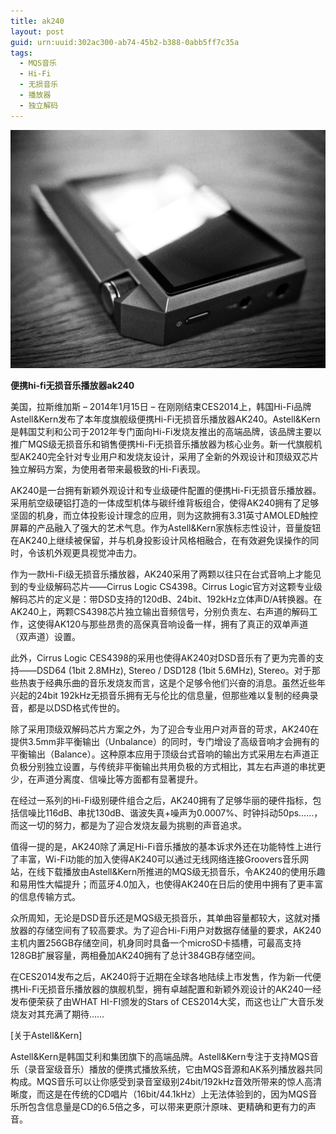 ```yaml
---
title: ak240
layout: post
guid: urn:uuid:302ac300-ab74-45b2-b388-0abb5ff7c35a
tags:
  - MQS音乐
  - Hi-Fi
  - 无损音乐
  - 播放器
  - 独立解码
---
```



[![](/media/files/2014/01/29/ak240.png)](http://7vikpt.com1.z0.glb.clouddn.com/ak240.png)

**便携hi-fi无损音乐播放器ak240**

美国，拉斯维加斯 – 2014年1月15日 – 在刚刚结束CES2014上，韩国Hi-Fi品牌Astell&Kern发布了本年度旗舰级便携Hi-Fi无损音乐播放器AK240。Astell&Kern是韩国艾利和公司于2012年专门面向Hi-Fi发烧友推出的高端品牌，该品牌主要以推广MQS级无损音乐和销售便携Hi-Fi无损音乐播放器为核心业务。新一代旗舰机型AK240完全针对专业用户和发烧友设计，采用了全新的外观设计和顶级双芯片独立解码方案，为使用者带来最极致的Hi-Fi表现。

AK240是一台拥有新颖外观设计和专业级硬件配置的便携Hi-Fi无损音乐播放器。采用航空级硬铝打造的一体成型机体与碳纤维背板组合，使得AK240拥有了足够坚固的机身，而立体投影设计理念的应用，则为这款拥有3.31英寸AMOLED触控屏幕的产品融入了强大的艺术气息。作为Astell&Kern家族标志性设计，音量旋钮在AK240上继续被保留，并与机身投影设计风格相融合，在有效避免误操作的同时，令该机外观更具视觉冲击力。

作为一款Hi-Fi级无损音乐播放器，AK240采用了两颗以往只在台式音响上才能见到的专业级解码芯片——Cirrus Logic CS4398。Cirrus Logic官方对这颗专业级解码芯片的定义是：带DSD支持的120dB、24bit、192kHz立体声D/A转换器。在AK240上，两颗CS4398芯片独立输出音频信号，分别负责左、右声道的解码工作，这使得AK120与那些昂贵的高保真音响设备一样，拥有了真正的双单声道（双声道）设置。

此外，Cirrus Logic CES4398的采用也使得AK240对DSD音乐有了更为完善的支持——DSD64 (1bit 2.8MHz), Stereo / DSD128 (1bit 5.6MHz), Stereo。对于那些热衷于经典乐曲的音乐发烧友而言，这是个足够令他们兴奋的消息。虽然近些年兴起的24bit 192kHz无损音乐拥有无与伦比的信息量，但那些难以复制的经典录音，都是以DSD格式传世的。

除了采用顶级双解码芯片方案之外，为了迎合专业用户对声音的苛求，AK240在提供3.5mm非平衡输出（Unbalance）的同时，专门增设了高级音响才会拥有的平衡输出（Balance）。这种原本应用于顶级台式音响的输出方式采用左右声道正负极分别独立设置，与传统非平衡输出共用负极的方式相比，其左右声道的串扰更少，在声道分离度、信噪比等方面都有显著提升。

在经过一系列的Hi-Fi级别硬件组合之后，AK240拥有了足够华丽的硬件指标，包括信噪比116dB、串扰130dB、谐波失真+噪声为0.0007%、时钟抖动50ps……，而这一切的努力，都是为了迎合发烧友最为挑剔的声音追求。

值得一提的是，AK240除了满足Hi-Fi音乐播放的基本诉求外还在功能特性上进行了丰富，Wi-Fi功能的加入使得AK240可以通过无线网络连接Groovers音乐网站，在线下载播放由Astell&Kern所推进的MQS级无损音乐，令AK240的使用乐趣和易用性大幅提升；而蓝牙4.0加入，也使得AK240在日后的使用中拥有了更丰富的信息传输方式。

众所周知，无论是DSD音乐还是MQS级无损音乐，其单曲容量都较大，这就对播放器的存储空间有了较高要求。为了迎合Hi-Fi用户对数据存储量的要求，AK240主机内置256GB存储空间，机身同时具备一个microSD卡插槽，可最高支持128GB扩展容量，两相叠加AK240拥有了总计384GB存储空间。

在CES2014发布之后，AK240将于近期在全球各地陆续上市发售，作为新一代便携Hi-Fi无损音乐播放器的旗舰机型，拥有卓越配置和新颖外观设计的AK240一经发布便荣获了由WHAT HI-FI颁发的Stars of CES2014大奖，而这也让广大音乐发烧友对其充满了期待……

[关于Astell&Kern]

Astell&Kern是韩国艾利和集团旗下的高端品牌。Astell&Kern专注于支持MQS音乐（录音室级音乐）播放的便携式播放系统，它由MQS音源和AK系列播放器共同构成。MQS音乐可以让你感受到录音室级别24bit/192kHz音效所带来的惊人高清晰度，而这是在传统的CD唱片（16bit/44.1kHz）上无法体验到的，因为MQS音乐所包含信息量是CD的6.5倍之多，可以带来更原汁原味、更精确和更有力的声音。
